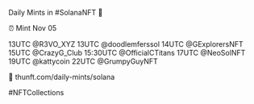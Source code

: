 Daily Mints in #SolanaNFT 🚀

⏰ Mint Nov 05

13UTC @R3VO_XYZ
13UTC @doodlemferssol
14UTC @GExplorersNFT
15UTC @CrazyG_Club
15:30UTC @OfficialCTitans
17UTC @NeoSolNFT
19UTC @kattycoin
22UTC @GrumpyGuyNFT

🔗 thunft.com/daily-mints/solana

#NFTCollections